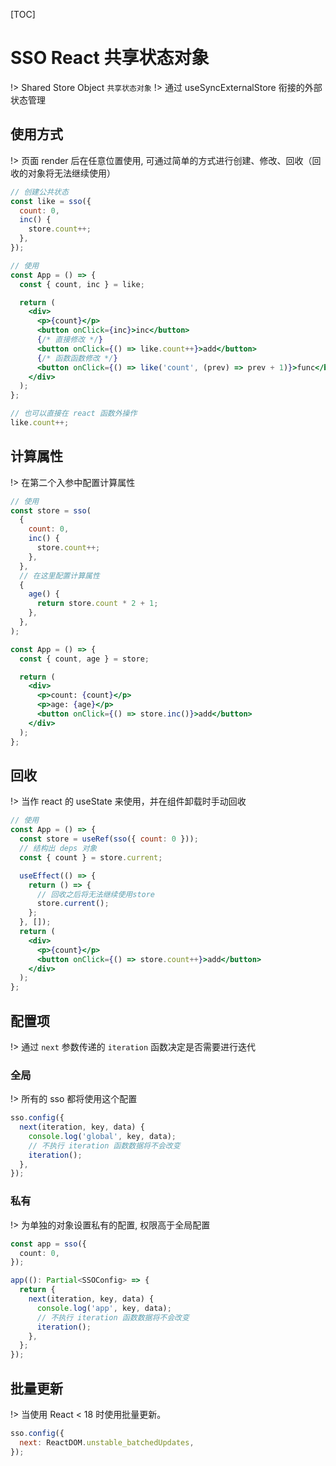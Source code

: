 [TOC]

# SSO React 共享状态对象

!> Shared Store Object `共享状态对象`
!> 通过 useSyncExternalStore 衔接的外部状态管理

## 使用方式

!> 页面 render 后在任意位置使用, 可通过简单的方式进行创建、修改、回收（回收的对象将无法继续使用）

```jsx
// 创建公共状态
const like = sso({
  count: 0,
  inc() {
    store.count++;
  },
});

// 使用
const App = () => {
  const { count, inc } = like;

  return (
    <div>
      <p>{count}</p>
      <button onClick={inc}>inc</button>
      {/* 直接修改 */}
      <button onClick={() => like.count++}>add</button>
      {/* 函数函数修改 */}
      <button onClick={() => like('count', (prev) => prev + 1)}>func</button>
    </div>
  );
};

// 也可以直接在 react 函数外操作
like.count++;
```

## 计算属性

!> 在第二个入参中配置计算属性

```jsx
// 使用
const store = sso(
  {
    count: 0,
    inc() {
      store.count++;
    },
  },
  // 在这里配置计算属性
  {
    age() {
      return store.count * 2 + 1;
    },
  },
);

const App = () => {
  const { count, age } = store;

  return (
    <div>
      <p>count: {count}</p>
      <p>age: {age}</p>
      <button onClick={() => store.inc()}>add</button>
    </div>
  );
};
```

## 回收

!> 当作 react 的 useState 来使用，并在组件卸载时手动回收

```jsx
// 使用
const App = () => {
  const store = useRef(sso({ count: 0 }));
  // 结构出 deps 对象
  const { count } = store.current;

  useEffect(() => {
    return () => {
      // 回收之后将无法继续使用store
      store.current();
    };
  }, []);
  return (
    <div>
      <p>{count}</p>
      <button onClick={() => store.count++}>add</button>
    </div>
  );
};
```

## 配置项

!> 通过 `next` 参数传递的 `iteration` 函数决定是否需要进行迭代

### 全局

!> 所有的 sso 都将使用这个配置

```javascript
sso.config({
  next(iteration, key, data) {
    console.log('global', key, data);
    // 不执行 iteration 函数数据将不会改变
    iteration();
  },
});
```

### 私有

!> 为单独的对象设置私有的配置, 权限高于全局配置

```typescript
const app = sso({
  count: 0,
});

app((): Partial<SSOConfig> => {
  return {
    next(iteration, key, data) {
      console.log('app', key, data);
      // 不执行 iteration 函数数据将不会改变
      iteration();
    },
  };
});
```

## 批量更新

!> 当使用 React < 18 时使用批量更新。

```javascript
sso.config({
  next: ReactDOM.unstable_batchedUpdates,
});
```
